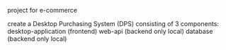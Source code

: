 project for e-commerce

create a Desktop Purchasing System (DPS) consisting of 3 components:
  desktop-application (frontend)
  web-api (backend only local)
  database (backend only local)
  
